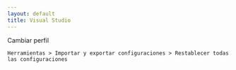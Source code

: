 ```yaml
---
layout: default
title: Visual Studio
---
```

Cambiar perfil 

	Herramientas > Importar y exportar configuraciones > Restablecer todas las configuraciones

